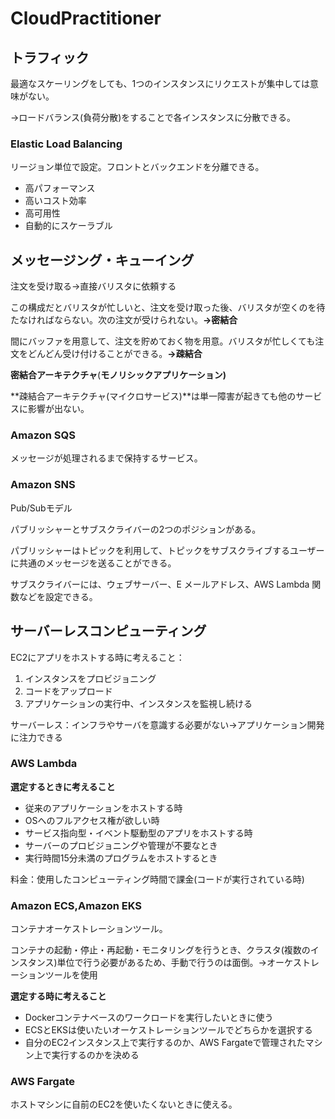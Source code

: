 # CloudPractitioner
## トラフィック

最適なスケーリングをしても、1つのインスタンスにリクエストが集中しては意味がない。

→ロードバランス(負荷分散)をすることで各インスタンスに分散できる。

### ****Elastic Load Balancing****

リージョン単位で設定。フロントとバックエンドを分離できる。

- 高パフォーマンス
- 高いコスト効率
- 高可用性
- 自動的にスケーラブル

## メッセージング・キューイング

注文を受け取る→直接バリスタに依頼する

この構成だとバリスタが忙しいと、注文を受け取った後、バリスタが空くのを待たなければならない。次の注文が受けられない。**→密結合**

間にバッファを用意して、注文を貯めておく物を用意。バリスタが忙しくても注文をどんどん受け付けることができる。**→疎結合**

**密結合アーキテクチャ**(**モノリシックアプリケーション)**

**疎結合アーキテクチャ(マイクロサービス)**は単一障害が起きても他のサービスに影響が出ない。

### Amazon SQS

メッセージが処理されるまで保持するサービス。

### Amazon SNS

Pub/Subモデル

パブリッシャーとサブスクライバーの2つのポジションがある。

パブリッシャーはトピックを利用して、トピックをサブスクライブするユーザーに共通のメッセージを送ることができる。

サブスクライバーには、ウェブサーバー、E メールアドレス、AWS Lambda 関数などを設定できる。

## サーバーレスコンピューティング

EC2にアプリをホストする時に考えること：

1. インスタンスをプロビジョニング
2. コードをアップロード
3. アプリケーションの実行中、インスタンスを監視し続ける

サーバーレス：インフラやサーバを意識する必要がない→アプリケーション開発に注力できる

### AWS Lambda

**選定するときに考えること**

- 従来のアプリケーションをホストする時
- OSへのフルアクセス権が欲しい時
- サービス指向型・イベント駆動型のアプリをホストする時
- サーバーのプロビジョニングや管理が不要なとき
- 実行時間15分未満のプログラムをホストするとき

料金：使用したコンピューティング時間で課金(コードが実行されている時)

### Amazon ECS,Amazon EKS

コンテナオーケストレーションツール。

コンテナの起動・停止・再起動・モニタリングを行うとき、クラスタ(複数のインスタンス)単位で行う必要があるため、手動で行うのは面倒。→オーケストレーションツールを使用

**選定する時に考えること**

- Dockerコンテナベースのワークロードを実行したいときに使う
- ECSとEKSは使いたいオーケストレーションツールでどちらかを選択する
- 自分のEC2インスタンス上で実行するのか、AWS Fargateで管理されたマシン上で実行するのかを決める

### AWS Fargate

ホストマシンに自前のEC2を使いたくないときに使える。
